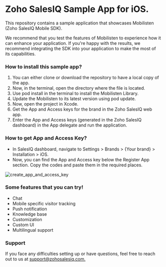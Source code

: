 # Zoho SalesIQ Sample App for iOS.
This repository contains a sample application that showcases Mobilisten (Zoho SalesIQ Mobile SDK).

We recommend that you test the features of Mobilisten to experience how it can enhance your application. If you're happy with the results, we recommend integrating the SDK into your application to make the most of its capabilities.

### How to install this sample app?

1. You can either clone or download the repository to have a local copy of the app.
2. Now, in the terminal, open the directory where the file is located.
3. Use pod install  in the terminal to install the Mobilisten Library.
4. Update the Mobilisten to its latest version using pod update.
5. Now, open the project in Xcode.
6. Get the App and Access keys for the brand in the Zoho SalesIQ web app.
7. Enter the App and Access keys (generated in the Zoho SalesIQ dashboard) in the App delegate and run the application.

### How to get App and Access Key?
* In SalesIQ dashboard, navigate to Settings > Brands > {Your brand} > Installation > iOS.
* Now, you can find the App and Access key below the Register App section. Copy the codes and paste them in the required places.

![create_app_and_access_key](https://github.com/Venkatesh-iOS-Dev/My-Demo/assets/138573584/00e7d131-889f-486a-a3b0-36680d7ff256)

### Some features that you can try!
* Chat
* Mobile specific visitor tracking
* Push notification
* Knowledge base
* Customization
* Custom UI
* Multilingual support


### Support
If you face any difficulties setting up or have questions, feel free to reach out to us at [support@zohosalesiq.com.](mailto:support@zohosalesiq.com)
